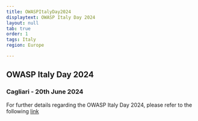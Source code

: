 ```yaml
---
title: OWASPItalyDay2024
displaytext: OWASP Italy Day 2024
layout: null
tab: true
order: 1
tags: Italy
region: Europe

---
```

## OWASP Italy Day 2024
### Cagliari - 20th June 2024

For further details regarding the OWASP Italy Day 2024, please refer to the following [link](https://owasp.org/www-chapter-italy/events/OwaspItalyDay2024-06-20)



